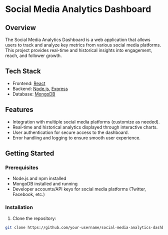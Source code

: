 # Social Media Analytics Dashboard

## Overview

The Social Media Analytics Dashboard is a web application that allows users to track and analyze key metrics from various social media platforms. This project provides real-time and historical insights into engagement, reach, and follower growth.

## Tech Stack

- Frontend: [React](https://reactjs.org/)
- Backend: [Node.js](https://nodejs.org/), [Express](https://expressjs.com/)
- Database: [MongoDB](https://www.mongodb.com/)

## Features

- Integration with multiple social media platforms (customize as needed).
- Real-time and historical analytics displayed through interactive charts.
- User authentication for secure access to the dashboard.
- Error handling and logging to ensure smooth user experience.

## Getting Started

### Prerequisites

- Node.js and npm installed
- MongoDB installed and running
- Developer accounts/API keys for social media platforms (Twitter, Facebook, etc.)

### Installation

1. Clone the repository:

```bash
git clone https://github.com/your-username/social-media-analytics-dashboard.git
